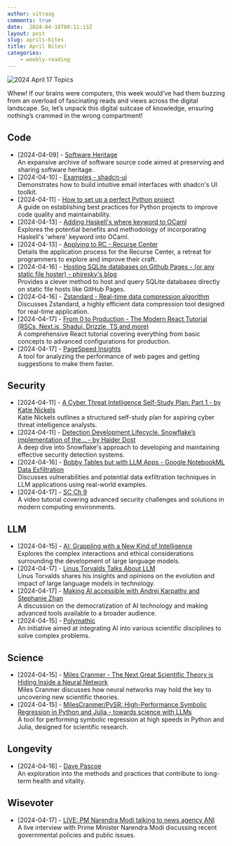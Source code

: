 ```yaml
---
author: vitraag
comments: true
date:  2024-04-18T00:11:13Z
layout: post
slug: aprils-bites
title: April Bites!
categories: 
    - weekly-reading
---
```

![2024 April 17 Topics](https://images.unsplash.com/photo-1523318985288-c572e7d4b44e?q=80&w=2940&auto=format&fit=crop&ixlib=rb-4.0.3&ixid=M3wxMjA3fDB8MHxwaG90by1wYWdlfHx8fGVufDB8fHx8fA%3D%3D) 

Whew! If our brains were computers, this week would’ve had them buzzing from an overload of fascinating reads and views across the digital landscape. So, let’s unpack this digital suitcase of knowledge, ensuring nothing’s crammed in the wrong compartment!

## Code
- [2024-04-09] - [Software Heritage](https://www.softwareheritage.org/)  
  An expansive archive of software source code aimed at preserving and sharing software heritage.
- [2024-04-10] - [Examples - shadcn-ui](https://ui.shadcn.com/examples/mail)  
  Demonstrates how to build intuitive email interfaces with shadcn's UI toolkit.
- [2024-04-11] - [How to set up a perfect Python project](https://sourcery.ai/blog/python-best-practices/)  
  A guide on establishing best practices for Python projects to improve code quality and maintainability.
- [2024-04-13] - [Adding Haskell's where keyword to OCaml](http://blog.nullspace.io/adding-haskells-where-to-ocaml.html)  
  Explores the potential benefits and methodology of incorporating Haskell's 'where' keyword into OCaml.
- [2024-04-13] - [Applying to RC - Recurse Center](https://www.recurse.com/apply)  
  Details the application process for the Recurse Center, a retreat for programmers to explore and improve their craft.
- [2024-04-16] - [Hosting SQLite databases on Github Pages - (or any static file hoster) - phiresky's blog](https://phiresky.netlify.app/blog/2021/hosting-sqlite-databases-on-github-pages/)  
  Provides a clever method to host and query SQLite databases directly on static file hosts like GitHub Pages.
- [2024-04-16] - [Zstandard - Real-time data compression algorithm](https://facebook.github.io/zstd/)  
  Discusses Zstandard, a highly efficient data compression tool designed for real-time application.
- [2024-04-17] - [From 0 to Production - The Modern React Tutorial (RSCs, Next.js, Shadui, Drizzle, TS and more)](https://www.youtube.com/watch?v=d5x0JCZbAJs)  
  A comprehensive React tutorial covering everything from basic concepts to advanced configurations for production.
- [2024-04-17] - [PageSpeed Insights](https://pagespeed.web.dev/analysis/https-hellojasper-com/sirf5q7hsg?form_factor=mobile)  
  A tool for analyzing the performance of web pages and getting suggestions to make them faster.

## Security
- [2024-04-11] - [A Cyber Threat Intelligence Self-Study Plan: Part 1 - by Katie Nickels](https://medium.com/katies-five-cents/a-cyber-threat-intelligence-self-study-plan-part-1-968b5a8daf9a)  
  Katie Nickels outlines a structured self-study plan for aspiring cyber threat intelligence analysts.
- [2024-04-11] - [Detection Development Lifecycle. Snowflake’s implementation of the… - by Haider Dost](https://medium.com/snowflake/detection-development-lifecycle-af166fffb3bc)  
  A deep dive into Snowflake's approach to developing and maintaining effective security detection systems.
- [2024-04-16] - [Bobby Tables but with LLM Apps - Google NotebookML Data Exfiltration](https://embracethered.com/blog/posts/2024/google-notebook-ml-data-exfiltration/)  
  Discusses vulnerabilities and potential data exfiltration techniques in LLM applications using real-world examples.
- [2024-04-17] - [SC Ch 9](https://www.youtube.com/watch?v=-YxmUlGtm_A&t=876s)  
  A video tutorial covering advanced security challenges and solutions in modern computing environments.

## LLM
- [2024-04-15] - [AI: Grappling with a New Kind of Intelligence](https://www.youtube.com/watch?v=EGDG3hgPNp8)  
  Explores the complex interactions and ethical considerations surrounding the development of large language models.
- [2024-04-17] - [Linus Torvalds Talks About LLM](https://www.youtube.com/watch?v=w7-gJicosyA&t=5s)  
  Linus Torvalds shares his insights and opinions on the evolution and impact of large language models in technology.
- [2024-04-17] - [Making AI accessible with Andrej Karpathy and Stephanie Zhan](https://www.youtube.com/watch?v=c3b-JASoPi0)  
  A discussion on the democratization of AI technology and making advanced tools available to a broader audience.
- [2024-04-15] - [Polymathic](https://polymathic-ai.org/)  
  An initiative aimed at integrating AI into various scientific disciplines to solve complex problems.

## Science
- [2024-04-15] - [Miles Cranmer - The Next Great Scientific Theory is Hiding Inside a Neural Network](https://www.youtube.com/watch?v=fk2r8y5TfNY)  
  Miles Cranmer discusses how neural networks may hold the key to uncovering new scientific theories.
- [2024-04-15] - [MilesCranmer/PySR: High-Performance Symbolic Regression in Python and Julia - towards science with LLMs](https://github.com/MilesCranmer/PySR)  
  A tool for performing symbolic regression at high speeds in Python and Julia, designed for scientific research.

## Longevity
- [2024-04-16] - [Dave Pascoe](https://sites.google.com/view/davepascoe)  
  An exploration into the methods and practices that contribute to long-term health and vitality.

## Wisevoter
- [2024-04-17] - [LIVE: PM Narendra Modi talking to news agency ANI](https://www.youtube.com/watch?v=3KcOLPGXvXM)  
  A live interview with Prime Minister Narendra Modi discussing recent governmental policies and public issues.
